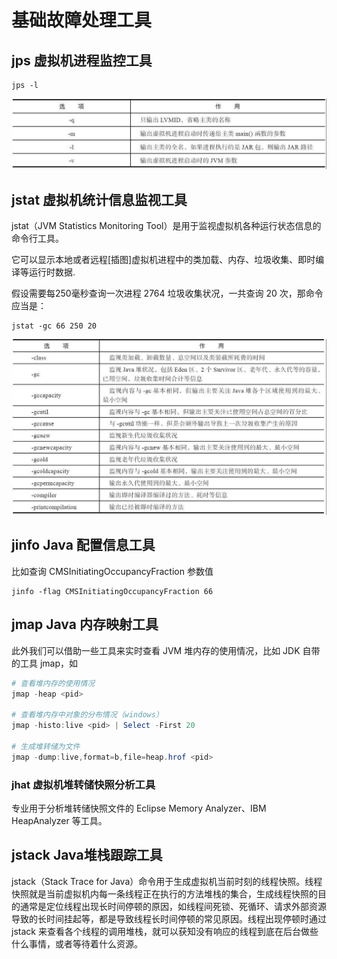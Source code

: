 # 基础故障处理工具





## jps 虚拟机进程监控工具

```
jps -l
```

![](../images/4.2-1-jps命令选项.png)

## jstat 虚拟机统计信息监视工具

jstat（JVM Statistics Monitoring Tool）是用于监视虚拟机各种运行状态信息的命令行工具。

它可以显示本地或者远程[插图]虚拟机进程中的类加载、内存、垃圾收集、即时编译等运行时数据.

假设需要每250毫秒查询一次进程 2764 垃圾收集状况，一共查询 20 次，那命令应当是：

```
jstat -gc 66 250 20
```

![](../images/4.2-2-jstat命令选项.png)

## jinfo Java 配置信息工具

比如查询 CMSInitiatingOccupancyFraction 参数值

```
jinfo -flag CMSInitiatingOccupancyFraction 66
```

## jmap Java 内存映射工具

此外我们可以借助一些工具来实时查看 JVM 堆内存的使用情况，比如 JDK 自带的工具 jmap，如

```powershell
# 查看堆内存的使用情况
jmap -heap <pid>

# 查看堆内存中对象的分布情况（windows）
jmap -histo:live <pid> | Select -First 20
 
# 生成堆转储为文件
jmap -dump:live,format=b,file=heap.hrof <pid>
```

### jhat 虚拟机堆转储快照分析工具

专业用于分析堆转储快照文件的 Eclipse Memory Analyzer、IBM HeapAnalyzer 等工具。

## jstack Java堆栈跟踪工具

jstack（Stack Trace for Java）命令用于生成虚拟机当前时刻的线程快照。线程快照就是当前虚拟机内每一条线程正在执行的方法堆栈的集合，生成线程快照的目的通常是定位线程出现长时间停顿的原因，如线程间死锁、死循环、请求外部资源导致的长时间挂起等，都是导致线程长时间停顿的常见原因。线程出现停顿时通过 jstack 来查看各个线程的调用堆栈，就可以获知没有响应的线程到底在后台做些什么事情，或者等待着什么资源。
